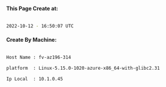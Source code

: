 
   
#### This Page Create at:

```bash

2022-10-12 - 16:50:07 UTC

```

#### Create By Machine:

```bash

Host Name : fv-az196-314

platform  : Linux-5.15.0-1020-azure-x86_64-with-glibc2.31

Ip Local  : 10.1.0.45

```

